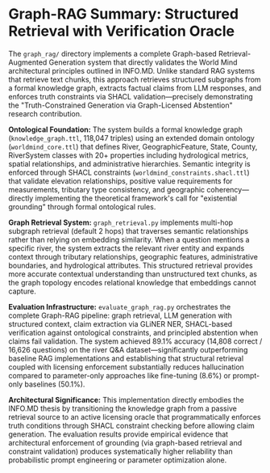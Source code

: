 # Graph-RAG Summary: Structured Retrieval with Verification Oracle

The `graph_rag/` directory implements a complete Graph-based Retrieval-Augmented Generation system that directly validates the World Mind architectural principles outlined in INFO.MD. Unlike standard RAG systems that retrieve text chunks, this approach retrieves structured subgraphs from a formal knowledge graph, extracts factual claims from LLM responses, and enforces truth constraints via SHACL validation—precisely demonstrating the "Truth-Constrained Generation via Graph-Licensed Abstention" research contribution.

**Ontological Foundation:** The system builds a formal knowledge graph (`knowledge_graph.ttl`, 118,047 triples) using an extended domain ontology (`worldmind_core.ttl`) that defines River, GeographicFeature, State, County, RiverSystem classes with 20+ properties including hydrological metrics, spatial relationships, and administrative hierarchies. Semantic integrity is enforced through SHACL constraints (`worldmind_constraints.shacl.ttl`) that validate elevation relationships, positive value requirements for measurements, tributary type consistency, and geographic coherency—directly implementing the theoretical framework's call for "existential grounding" through formal ontological rules.

**Graph Retrieval System:** `graph_retrieval.py` implements multi-hop subgraph retrieval (default 2 hops) that traverses semantic relationships rather than relying on embedding similarity. When a question mentions a specific river, the system extracts the relevant river entity and expands context through tributary relationships, geographic features, administrative boundaries, and hydrological attributes. This structured retrieval provides more accurate contextual understanding than unstructured text chunks, as the graph topology encodes relational knowledge that embeddings cannot capture.

**Evaluation Infrastructure:** `evaluate_graph_rag.py` orchestrates the complete Graph-RAG pipeline: graph retrieval, LLM generation with structured context, claim extraction via GLiNER NER, SHACL-based verification against ontological constraints, and principled abstention when claims fail validation. The system achieved 89.1% accuracy (14,808 correct / 16,626 questions) on the river Q&A dataset—significantly outperforming baseline RAG implementations and establishing that structural retrieval coupled with licensing enforcement substantially reduces hallucination compared to parameter-only approaches like fine-tuning (8.6%) or prompt-only baselines (50.1%).

**Architectural Significance:** This implementation directly embodies the INFO.MD thesis by transitioning the knowledge graph from a passive retrieval source to an active licensing oracle that programmatically enforces truth conditions through SHACL constraint checking before allowing claim generation. The evaluation results provide empirical evidence that architectural enforcement of grounding (via graph-based retrieval and constraint validation) produces systematically higher reliability than probabilistic prompt engineering or parameter optimization alone.

